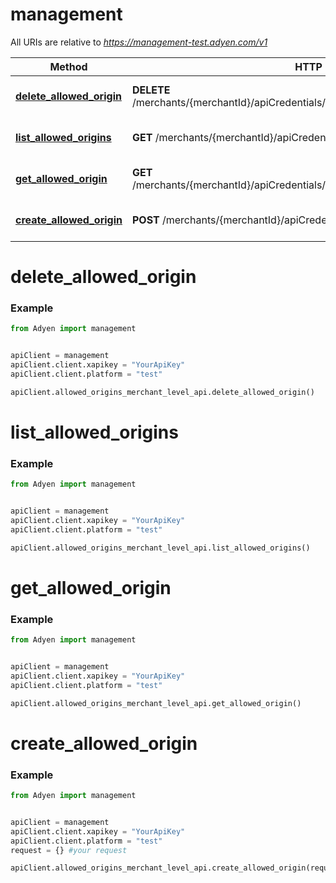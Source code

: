 # management

All URIs are relative to *https://management-test.adyen.com/v1*

Method | HTTP request | Description
------------- | ------------- | -------------
[**delete_allowed_origin**](AllowedOriginsMerchantLevelApi.md#delete_allowed_origin) | **DELETE** /merchants/{merchantId}/apiCredentials/{apiCredentialId}/allowedOrigins/{originId} | Delete an allowed origin
[**list_allowed_origins**](AllowedOriginsMerchantLevelApi.md#list_allowed_origins) | **GET** /merchants/{merchantId}/apiCredentials/{apiCredentialId}/allowedOrigins | Get a list of allowed origins
[**get_allowed_origin**](AllowedOriginsMerchantLevelApi.md#get_allowed_origin) | **GET** /merchants/{merchantId}/apiCredentials/{apiCredentialId}/allowedOrigins/{originId} | Get an allowed origin
[**create_allowed_origin**](AllowedOriginsMerchantLevelApi.md#create_allowed_origin) | **POST** /merchants/{merchantId}/apiCredentials/{apiCredentialId}/allowedOrigins | Create an allowed origin




# delete_allowed_origin
### Example

```python
from Adyen import management


apiClient = management
apiClient.client.xapikey = "YourApiKey"
apiClient.client.platform = "test"

apiClient.allowed_origins_merchant_level_api.delete_allowed_origin()

```


# list_allowed_origins
### Example

```python
from Adyen import management


apiClient = management
apiClient.client.xapikey = "YourApiKey"
apiClient.client.platform = "test"

apiClient.allowed_origins_merchant_level_api.list_allowed_origins()

```


# get_allowed_origin
### Example

```python
from Adyen import management


apiClient = management
apiClient.client.xapikey = "YourApiKey"
apiClient.client.platform = "test"

apiClient.allowed_origins_merchant_level_api.get_allowed_origin()

```


# create_allowed_origin
### Example

```python
from Adyen import management


apiClient = management
apiClient.client.xapikey = "YourApiKey"
apiClient.client.platform = "test"
request = {} #your request

apiClient.allowed_origins_merchant_level_api.create_allowed_origin(request)

```
